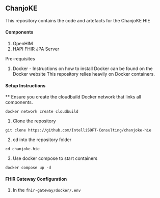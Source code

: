 ## ChanjoKE

This repository contains the code and artefacts for the ChanjoKE HIE



#### Components
1. OpenHIM
2. HAPI FHIR JPA Server



Pre-requisites

1. Docker - Instructions on how to install Docker can be found on the Docker website
            This repository relies heavily on Docker containers.

#### Setup Instructions


** Ensure you create the cloudbuild Docker network that links all components.

```docker network create cloudbuild```

1. Clone the repository

```git clone https://github.com/IntelliSOFT-Consulting/chanjoke-hie```

2. cd into the repository folder

```cd chanjoke-hie```

3. Use docker compose to start containers

```docker compose up -d```



#### FHIR Gateway Configuration

1. In the `fhir-gateway/docker/.env`